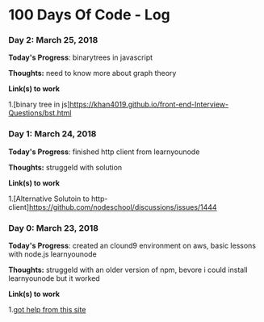 # 100 Days Of Code - Log

### Day 2: March 25, 2018

**Today's Progress**: binarytrees in javascript

**Thoughts:** need to know more about graph theory

**Link(s) to work**

1.[binary tree in js]https://khan4019.github.io/front-end-Interview-Questions/bst.html


### Day 1: March 24, 2018

**Today's Progress**: finished http client from learnyounode

**Thoughts:** struggeld with solution

**Link(s) to work**

1.[Alternative Solutoin to http-client]https://github.com/nodeschool/discussions/issues/1444


### Day 0: March 23, 2018

**Today's Progress**: created an clound9 environment on aws, basic lessons with node.js learnyounode

**Thoughts:** struggeld with an older version of npm, bevore i could install learnyounode but it worked 

**Link(s) to work**

1.[got help from this site](https://askubuntu.com/questions/786272/why-does-installing-node-6-x-on-ubuntu-16-04-actually-install-node-4-2-6) 



